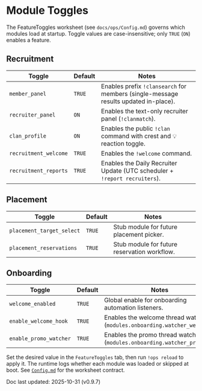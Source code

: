 # Module Toggles

The FeatureToggles worksheet (see `docs/ops/Config.md`) governs which modules load
at startup. Toggle values are case-insensitive; only `TRUE` (`ON`) enables a feature.

## Recruitment

| Toggle | Default | Notes |
| --- | --- | --- |
| `member_panel` | `TRUE` | Enables prefix `!clansearch` for members (single-message results updated in-place). |
| `recruiter_panel` | `ON` | Enables the text-only recruiter panel (`!clanmatch`). |
| `clan_profile` | `ON` | Enables the public `!clan` command with crest and 💡 reaction toggle. |
| `recruitment_welcome` | `TRUE` | Enables the `!welcome` command. |
| `recruitment_reports` | `TRUE` | Enables the Daily Recruiter Update (UTC scheduler + `!report recruiters`). |

## Placement

| Toggle | Default | Notes |
| --- | --- | --- |
| `placement_target_select` | `TRUE` | Stub module for future placement picker. |
| `placement_reservations` | `TRUE` | Stub module for future reservation workflow. |

## Onboarding

| Toggle | Default | Notes |
| --- | --- | --- |
| `welcome_enabled` | `TRUE` | Global enable for onboarding automation listeners. |
| `enable_welcome_hook` | `TRUE` | Enables the welcome thread watcher (`modules.onboarding.watcher_welcome`). |
| `enable_promo_watcher` | `TRUE` | Enables the promo thread watcher (`modules.onboarding.watcher_promo`). |

Set the desired value in the `FeatureToggles` tab, then run `!ops reload`
to apply it. The runtime logs whether each module was loaded or skipped at boot. See
[`Config.md`](Config.md#feature-toggles-worksheet) for the worksheet contract.

Doc last updated: 2025-10-31 (v0.9.7)
